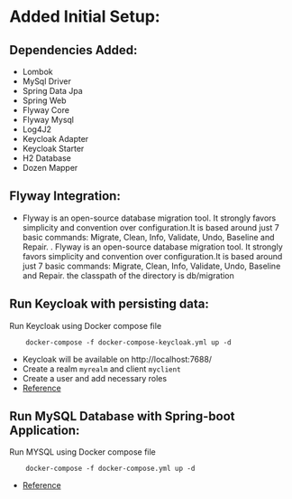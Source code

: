 # Added Initial Setup:

 ## Dependencies Added:
- Lombok 
- MySql Driver 
- Spring Data Jpa 
- Spring Web 
- Flyway Core 
- Flyway Mysql 
- Log4J2
- Keycloak Adapter
- Keycloak Starter
- H2 Database
- Dozen Mapper


 ## Flyway Integration:
- Flyway is an open-source database migration tool. It strongly favors simplicity and convention over configuration.It is based around just 7 basic commands: Migrate, Clean, Info, Validate, Undo, Baseline and Repair.
. Flyway is an open-source database migration tool. It strongly favors simplicity and convention over configuration.It is based around just 7 basic commands: Migrate, Clean, Info, Validate, Undo, Baseline and Repair.
 the classpath of the directory is db/migration

 ## Run Keycloak with persisting data:

Run Keycloak using Docker compose file
```
    docker-compose -f docker-compose-keycloak.yml up -d 
```
- Keycloak will be available on http://localhost:7688/
- Create a realm `myrealm` and client `myclient`
- Create a user and add necessary roles
- [Reference](https://medium.com/@max.mayr/keycloak-and-spring-boot-security-b069306b0fb0)

 ## Run MySQL Database with Spring-boot Application:
Run MYSQL using Docker compose file
```
    docker-compose -f docker-compose.yml up -d 
```
- [Reference](https://github.com/bezkoder/docker-compose-spring-boot-mysql)
